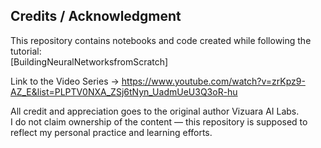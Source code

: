 ## Credits / Acknowledgment
This repository contains notebooks and code created while following the tutorial:  
[BuildingNeuralNetworksfromScratch]

Link to the Video Series -> 
https://www.youtube.com/watch?v=zrKpz9-AZ_E&list=PLPTV0NXA_ZSj6tNyn_UadmUeU3Q3oR-hu

All credit and appreciation goes to the original author Vizuara AI Labs.  
I do not claim ownership of the content — this repository is supposed to reflect my personal practice and learning efforts.
